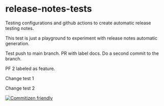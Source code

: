 # release-notes-tests
Testing configurations and github actions to create automatic release testing notes.

This test is just a playground to experiment with release notes automatic generation.

Test push to main branch.
PR with label docs.
Do a second commit to the branch.

PF 2 labeled as feature.

Change test 1

Change test 2


[![Commitizen friendly](https://img.shields.io/badge/commitizen-friendly-brightgreen.svg)](http://commitizen.github.io/cz-cli/)
